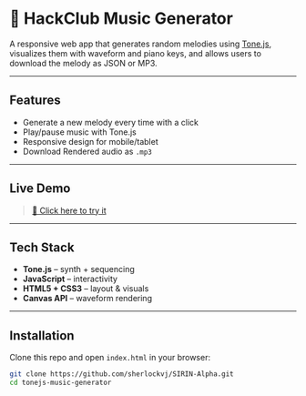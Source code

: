 # 🎵 HackClub Music Generator

A responsive web app that generates random melodies using [Tone.js](https://tonejs.github.io/), visualizes them with waveform and piano keys, and allows users to download the melody as JSON or MP3.

---

## Features

- Generate a new melody every time with a click
- Play/pause music with Tone.js
- Responsive design for mobile/tablet
- Download Rendered audio as `.mp3`

---

## Live Demo

> [🔗 Click here to try it](https://sherlockvj.github.io/SIRIN-Alpha/) 

---

## Tech Stack

- **Tone.js** – synth + sequencing
- **JavaScript** – interactivity
- **HTML5 + CSS3** – layout & visuals
- **Canvas API** – waveform rendering

---

## Installation

Clone this repo and open `index.html` in your browser:

```bash
git clone https://github.com/sherlockvj/SIRIN-Alpha.git
cd tonejs-music-generator
